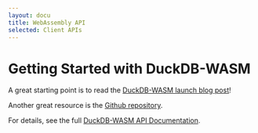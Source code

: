 ```yaml
---
layout: docu
title: WebAssembly API
selected: Client APIs
---
```

# Getting Started with DuckDB-WASM

A great starting point is to read the [DuckDB-WASM launch blog post](https://duckdb.org/2021/10/29/duckdb-wasm.html)!

Another great resource is the [Github repository](https://github.com/duckdb/duckdb-wasm).

For details, see the full [DuckDB-WASM API Documentation](https://shell.duckdb.org/docs/modules/index.html).